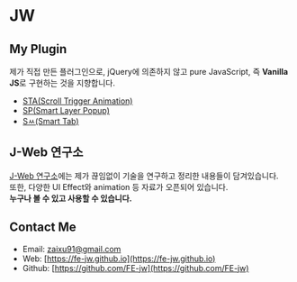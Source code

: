 # **JW**

## **My Plugin**
제가 직접 만든 플러그인으로, jQuery에 의존하지 않고 pure JavaScript, 즉 **Vanilla JS**로 구현하는 것을 지향합니다.
* [STA(Scroll Trigger Animation)](https://github.com/FE-jw/STA#readme)
* [SP(Smart Layer Popup)](https://github.com/FE-jw/SmartPop#readme)
* [Sㅆ(Smart Tab)](https://github.com/FE-jw/SmartTab#readme)

## **J-Web 연구소**
[J-Web 연구소](https://fe-jw.github.io/J-Web)에는 제가 끊임없이 기술을 연구하고 정리한 내용들이 담겨있습니다.  
또한, 다양한 UI Effect와 animation 등 자료가 오픈되어 있습니다.  
**누구나 볼 수 있고 사용할 수 있습니다.**

## **Contact Me**
* Email: [zaixu91@gmail.com](mailto:zaixu91@gmail.com)
* Web: [https://fe-jw.github.io](https://fe-jw.github.io)
* Github: [https://github.com/FE-jw](https://github.com/FE-jw)